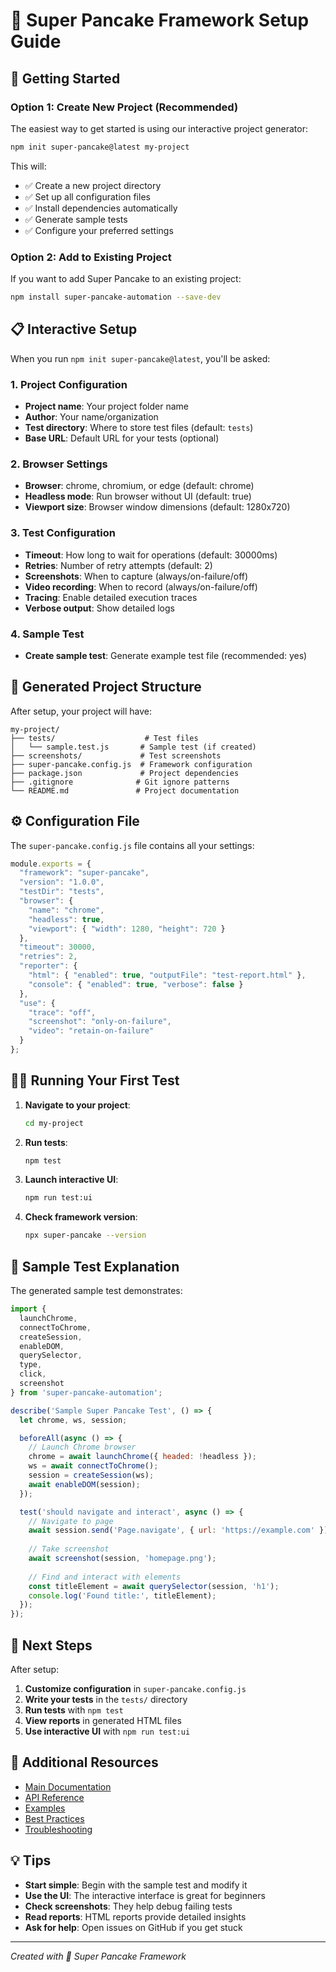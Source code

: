 # 🥞 Super Pancake Framework Setup Guide

## 🚀 Getting Started

### Option 1: Create New Project (Recommended)

The easiest way to get started is using our interactive project generator:

```bash
npm init super-pancake@latest my-project
```

This will:
- ✅ Create a new project directory
- ✅ Set up all configuration files
- ✅ Install dependencies automatically
- ✅ Generate sample tests
- ✅ Configure your preferred settings

### Option 2: Add to Existing Project

If you want to add Super Pancake to an existing project:

```bash
npm install super-pancake-automation --save-dev
```

## 📋 Interactive Setup

When you run `npm init super-pancake@latest`, you'll be asked:

### 1. **Project Configuration**
- **Project name**: Your project folder name
- **Author**: Your name/organization
- **Test directory**: Where to store test files (default: `tests`)
- **Base URL**: Default URL for your tests (optional)

### 2. **Browser Settings**
- **Browser**: chrome, chromium, or edge (default: chrome)
- **Headless mode**: Run browser without UI (default: true)
- **Viewport size**: Browser window dimensions (default: 1280x720)

### 3. **Test Configuration**
- **Timeout**: How long to wait for operations (default: 30000ms)
- **Retries**: Number of retry attempts (default: 2)
- **Screenshots**: When to capture (always/on-failure/off)
- **Video recording**: When to record (always/on-failure/off)
- **Tracing**: Enable detailed execution traces
- **Verbose output**: Show detailed logs

### 4. **Sample Test**
- **Create sample test**: Generate example test file (recommended: yes)

## 📁 Generated Project Structure

After setup, your project will have:

```
my-project/
├── tests/                    # Test files
│   └── sample.test.js       # Sample test (if created)
├── screenshots/             # Test screenshots
├── super-pancake.config.js  # Framework configuration
├── package.json             # Project dependencies
├── .gitignore              # Git ignore patterns
└── README.md               # Project documentation
```

## ⚙️ Configuration File

The `super-pancake.config.js` file contains all your settings:

```javascript
module.exports = {
  "framework": "super-pancake",
  "version": "1.0.0",
  "testDir": "tests",
  "browser": {
    "name": "chrome",
    "headless": true,
    "viewport": { "width": 1280, "height": 720 }
  },
  "timeout": 30000,
  "retries": 2,
  "reporter": {
    "html": { "enabled": true, "outputFile": "test-report.html" },
    "console": { "enabled": true, "verbose": false }
  },
  "use": {
    "trace": "off",
    "screenshot": "only-on-failure",
    "video": "retain-on-failure"
  }
};
```

## 🏃‍♂️ Running Your First Test

1. **Navigate to your project**:
   ```bash
   cd my-project
   ```

2. **Run tests**:
   ```bash
   npm test
   ```

3. **Launch interactive UI**:
   ```bash
   npm run test:ui
   ```

4. **Check framework version**:
   ```bash
   npx super-pancake --version
   ```

## 📝 Sample Test Explanation

The generated sample test demonstrates:

```javascript
import { 
  launchChrome, 
  connectToChrome, 
  createSession, 
  enableDOM, 
  querySelector, 
  type, 
  click,
  screenshot 
} from 'super-pancake-automation';

describe('Sample Super Pancake Test', () => {
  let chrome, ws, session;

  beforeAll(async () => {
    // Launch Chrome browser
    chrome = await launchChrome({ headed: !headless });
    ws = await connectToChrome();
    session = createSession(ws);
    await enableDOM(session);
  });

  test('should navigate and interact', async () => {
    // Navigate to page
    await session.send('Page.navigate', { url: 'https://example.com' });
    
    // Take screenshot
    await screenshot(session, 'homepage.png');
    
    // Find and interact with elements
    const titleElement = await querySelector(session, 'h1');
    console.log('Found title:', titleElement);
  });
});
```

## 🎯 Next Steps

After setup:

1. **Customize configuration** in `super-pancake.config.js`
2. **Write your tests** in the `tests/` directory
3. **Run tests** with `npm test`
4. **View reports** in generated HTML files
5. **Use interactive UI** with `npm run test:ui`

## 🔗 Additional Resources

- [Main Documentation](../README.md)
- [API Reference](./API.md)
- [Examples](../examples/)
- [Best Practices](./BEST_PRACTICES.md)
- [Troubleshooting](./TROUBLESHOOTING.md)

## 💡 Tips

- **Start simple**: Begin with the sample test and modify it
- **Use the UI**: The interactive interface is great for beginners
- **Check screenshots**: They help debug failing tests
- **Read reports**: HTML reports provide detailed insights
- **Ask for help**: Open issues on GitHub if you get stuck

---
*Created with 🥞 Super Pancake Framework*